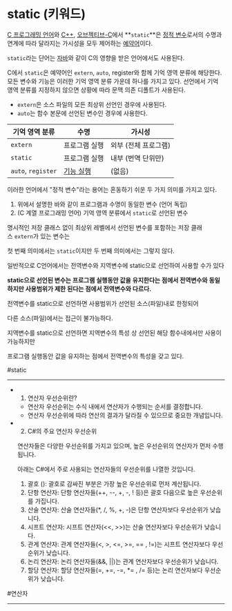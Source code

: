 # static (키워드)
[C 프로그래밍 언어](https://ko.wikipedia.org/wiki/C_(%ED%94%84%EB%A1%9C%EA%B7%B8%EB%9E%98%EB%B0%8D_%EC%96%B8%EC%96%B4) "C (프로그래밍 언어)")와 [C++](https://ko.wikipedia.org/wiki/C%2B%2B "C++"), [오브젝티브-C](https://ko.wikipedia.org/wiki/%EC%98%A4%EB%B8%8C%EC%A0%9D%ED%8B%B0%EB%B8%8C-C "오브젝티브-C")에서 **`static`**은 [정적 변수](https://ko.wikipedia.org/wiki/%EC%A0%95%EC%A0%81_%EB%B3%80%EC%88%98 "정적 변수")로서의 수명과 연계에 따라 달라지는 가시성을 모두 제어하는 [예약어](https://ko.wikipedia.org/wiki/%EC%98%88%EC%95%BD%EC%96%B4 "예약어")이다.

`static`라는 단어는 [자바](https://ko.wikipedia.org/wiki/%EC%9E%90%EB%B0%94_(%ED%94%84%EB%A1%9C%EA%B7%B8%EB%9E%98%EB%B0%8D_%EC%96%B8%EC%96%B4) "자바 (프로그래밍 언어)")와 같이 C의 영향을 받은 언어에서도 사용된다.

C에서 `static`은 예약어인 `extern`, `auto`, register와 함께 기억 영역 분류에 해당한다. 모든 변수와 기능은 이러한 기억 영역 분류 가운데 하나를 가지고 있다. 선언에서 기억 영역 분류를 지정하지 않으면 상황에 따라 문맥 의존 디폴트가 사용된다.

- `extern`은 소스 파일의 모든 최상위 선언인 경우에 사용된다.
- `auto`는 함수 본문에 선언된 변수인 경우에 사용한다.

|기억 영역 분류|수명|가시성|
|---|---|---|
|`extern`|프로그램 실행|외부 (전체 프로그램)|
|`static`|프로그램 실행|내부 (번역 단위만)|
|`auto`, `register`|[기능 실행](https://ko.wikipedia.org/wiki/%EC%9E%90%EB%8F%99_%EB%B3%80%EC%88%98 "자동 변수")|(없음)|

이러한 언어에서 "정적 변수"라는 용어는 혼동하기 쉬운 두 가지 의미를 가지고 있다.

1. 위에서 설명한 바와 같이 프로그램과 수명이 동일한 변수 (언어 독립)
2. (C 계열 프로그래밍 언어) 기억 영역 분류에서 `static`로 선언된 변수

  
명시적인 저장 클래스 없이 최상위 레벨에서 선언된 변수를 포함하는 
저장 클래스 `extern`가 있는 변수는

첫 번째 의미에서는 `static`이지만 두 번째 의미에서는 그렇지 않다.

  
일반적으로 C언어에서는 전역변수와 지역변수에 static으로 선언하여 사용할 수가 있다

  
**static으로 선언된 변수는 프로그램 실행동안 값을 유지한다는 점에서 
전역변수와 동일하지만 사용범위가 제한 된다는 점에서 전역변수와 다르다.**

  
전역변수를 static으로 선언하면 사용범위가 선언된 소스(파일)내로 한정되어

다른 소스(파일)에서는 접근이 불가능하다.

  
지역변수를 static으로 선언하면 지역변수의 특성 상 선언된 해당 함수내에서만 사용이 가능하지만

프로그램 실행동안 값을 유지하는 점에서 전역변수의 특성을 갖고 있다.

#static

---



- 1. 연산자 우선순위란?
    
    - 연산자 우선순위는 수식 내에서 연산자가 수행되는 순서를 결정합니다.
    - 연산자 우선순위에 따라 연산의 결과가 달라질 수 있으므로 중요한 개념입니다.
- 2. C#의 주요 연산자 우선순위
    
    연산자들은 다양한 우선순위를 가지고 있으며, 높은 우선순위의 연산자가 먼저 수행됩니다.
    
    아래는 C#에서 주로 사용되는 연산자들의 우선순위를 나열한 것입니다.
    
    1. 괄호 (): 괄호로 감싸진 부분은 가장 높은 우선순위로 먼저 계산됩니다.
    2. 단항 연산자: 단항 연산자들(++, --, +, -, ! 등)은 괄호 다음으로 높은 우선순위를 가집니다.
    3. 산술 연산자: 산술 연산자들(*, /, %, +, -)은 단항 연산자보다 우선순위가 낮습니다.
    4. 시프트 연산자: 시프트 연산자(<<, >>)는 산술 연산자보다 우선순위가 낮습니다.
    5. 관계 연산자: 관계 연산자들(<, >, <=, >=, == , !=)는 시프트 연산자보다 우선순위가 낮습니다.
    6. 논리 연산자: 논리 연산자들(&&, ||)는 관계 연산자보다 우선순위가 낮습니다.
    7. 할당 연산자: 할당 연산자들(=, +=, -=,  *=    , /= 등)는 논리 연산자보다 우선순위가 낮습니다.

#연산자

---

